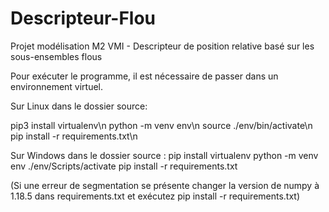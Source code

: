 # Descripteur-Flou
Projet modélisation M2 VMI - Descripteur de position relative basé sur les sous-ensembles flous

Pour exécuter le programme, il est nécessaire de passer dans un environnement virtuel.

Sur Linux dans le dossier source:

pip3 install virtualenv\n
python -m venv env\n
source ./env/bin/activate\n
pip install -r requirements.txt\n

Sur Windows dans le dossier source :
pip install virtualenv
python -m venv env
./env/Scripts/activate
pip install -r requirements.txt

(Si une erreur de segmentation se présente changer la version de numpy à 1.18.5 dans requirements.txt et exécutez pip install -r requirements.txt)
